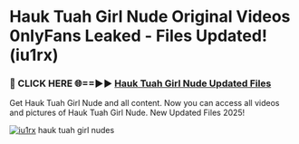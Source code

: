 # Hauk Tuah Girl Nude Original Videos 0nlyFans Leaked - Files Updated! (iu1rx)

<h3>🔴 CLICK HERE 🌐==►► <a href="https://tinyurl.com/5h6xmrr3" rel="nofollow">Hauk Tuah Girl Nude Updated Files</a></h3>

Get Hauk Tuah Girl Nude and all content. Now you can access all videos and pictures of Hauk Tuah Girl Nude. New Updated Files 2025!

[![iu1rx](https://i.imgur.com/KVD873Z.gif)](https://tinyurl.com/5h6xmrr3)
hauk tuah girl nudes